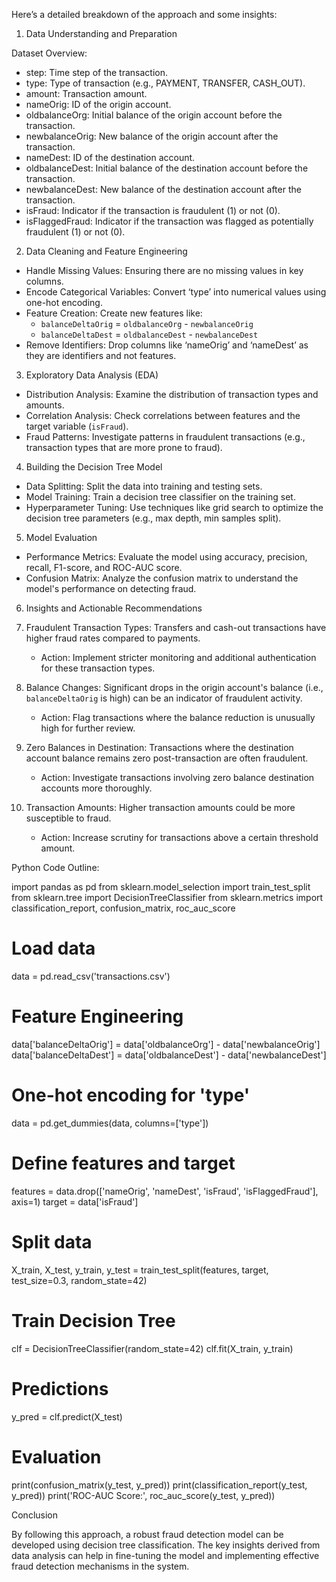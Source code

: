 Here’s a detailed breakdown of the approach and some insights:

1. Data Understanding and Preparation

Dataset Overview:
- step: Time step of the transaction.
- type: Type of transaction (e.g., PAYMENT, TRANSFER, CASH_OUT).
- amount: Transaction amount.
- nameOrig: ID of the origin account.
- oldbalanceOrg: Initial balance of the origin account before the transaction.
- newbalanceOrig: New balance of the origin account after the transaction.
- nameDest: ID of the destination account.
- oldbalanceDest: Initial balance of the destination account before the transaction.
- newbalanceDest: New balance of the destination account after the transaction.
- isFraud: Indicator if the transaction is fraudulent (1) or not (0).
- isFlaggedFraud: Indicator if the transaction was flagged as potentially fraudulent (1) or not (0).

2. Data Cleaning and Feature Engineering

- Handle Missing Values: Ensuring there are no missing values in key columns.
- Encode Categorical Variables: Convert ‘type’ into numerical values using one-hot encoding.
- Feature Creation: Create new features like:
  - `balanceDeltaOrig` = `oldbalanceOrg` - `newbalanceOrig`
  - `balanceDeltaDest` = `oldbalanceDest` - `newbalanceDest`
- Remove Identifiers: Drop columns like ‘nameOrig’ and ‘nameDest’ as they are identifiers and not features.

3. Exploratory Data Analysis (EDA)

- Distribution Analysis: Examine the distribution of transaction types and amounts.
- Correlation Analysis: Check correlations between features and the target variable (`isFraud`).
- Fraud Patterns: Investigate patterns in fraudulent transactions (e.g., transaction types that are more prone to fraud).

4. Building the Decision Tree Model

- Data Splitting: Split the data into training and testing sets.
- Model Training: Train a decision tree classifier on the training set.
- Hyperparameter Tuning: Use techniques like grid search to optimize the decision tree parameters (e.g., max depth, min samples split).

5. Model Evaluation

- Performance Metrics: Evaluate the model using accuracy, precision, recall, F1-score, and ROC-AUC score.
- Confusion Matrix: Analyze the confusion matrix to understand the model's performance on detecting fraud.

6. Insights and Actionable Recommendations

1. Fraudulent Transaction Types: Transfers and cash-out transactions have higher fraud rates compared to payments.
   - Action: Implement stricter monitoring and additional authentication for these transaction types.

2. Balance Changes: Significant drops in the origin account's balance (i.e., `balanceDeltaOrig` is high) can be an indicator of fraudulent activity.
   - Action: Flag transactions where the balance reduction is unusually high for further review.

3. Zero Balances in Destination: Transactions where the destination account balance remains zero post-transaction are often fraudulent.
   - Action: Investigate transactions involving zero balance destination accounts more thoroughly.

4. Transaction Amounts: Higher transaction amounts could be more susceptible to fraud.
   - Action: Increase scrutiny for transactions above a certain threshold amount.

Python Code Outline:

import pandas as pd
from sklearn.model_selection import train_test_split
from sklearn.tree import DecisionTreeClassifier
from sklearn.metrics import classification_report, confusion_matrix, roc_auc_score

# Load data
data = pd.read_csv('transactions.csv')

# Feature Engineering
data['balanceDeltaOrig'] = data['oldbalanceOrg'] - data['newbalanceOrig']
data['balanceDeltaDest'] = data['oldbalanceDest'] - data['newbalanceDest']

# One-hot encoding for 'type'
data = pd.get_dummies(data, columns=['type'])

# Define features and target
features = data.drop(['nameOrig', 'nameDest', 'isFraud', 'isFlaggedFraud'], axis=1)
target = data['isFraud']

# Split data
X_train, X_test, y_train, y_test = train_test_split(features, target, test_size=0.3, random_state=42)

# Train Decision Tree
clf = DecisionTreeClassifier(random_state=42)
clf.fit(X_train, y_train)

# Predictions
y_pred = clf.predict(X_test)

# Evaluation
print(confusion_matrix(y_test, y_pred))
print(classification_report(y_test, y_pred))
print('ROC-AUC Score:', roc_auc_score(y_test, y_pred))

Conclusion

By following this approach, a robust fraud detection model can be developed using decision tree classification. The key insights derived from data analysis can help in fine-tuning the model and implementing effective fraud detection mechanisms in the system.

